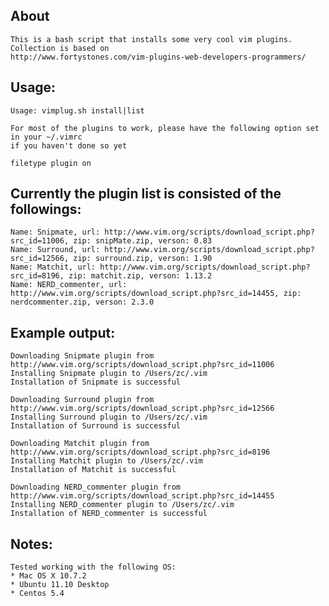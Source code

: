 ## About
	This is a bash script that installs some very cool vim plugins.  Collection is based on
	http://www.fortystones.com/vim-plugins-web-developers-programmers/

## Usage:
	Usage: vimplug.sh install|list

	For most of the plugins to work, please have the following option set in your ~/.vimrc
	if you haven't done so yet

	filetype plugin on

## Currently the plugin list is consisted of the followings:
	Name: Snipmate, url: http://www.vim.org/scripts/download_script.php?src_id=11006, zip: snipMate.zip, verson: 0.83
	Name: Surround, url: http://www.vim.org/scripts/download_script.php?src_id=12566, zip: surround.zip, verson: 1.90
	Name: Matchit, url: http://www.vim.org/scripts/download_script.php?src_id=8196, zip: matchit.zip, verson: 1.13.2
	Name: NERD_commenter, url: http://www.vim.org/scripts/download_script.php?src_id=14455, zip: nerdcommenter.zip, verson: 2.3.0

## Example output:
	Downloading Snipmate plugin from http://www.vim.org/scripts/download_script.php?src_id=11006
	Installing Snipmate plugin to /Users/zc/.vim
	Installation of Snipmate is successful

	Downloading Surround plugin from http://www.vim.org/scripts/download_script.php?src_id=12566
	Installing Surround plugin to /Users/zc/.vim
	Installation of Surround is successful

	Downloading Matchit plugin from http://www.vim.org/scripts/download_script.php?src_id=8196
	Installing Matchit plugin to /Users/zc/.vim
	Installation of Matchit is successful

	Downloading NERD_commenter plugin from http://www.vim.org/scripts/download_script.php?src_id=14455
	Installing NERD_commenter plugin to /Users/zc/.vim
	Installation of NERD_commenter is successful

## Notes:
	Tested working with the following OS:
	* Mac OS X 10.7.2
	* Ubuntu 11.10 Desktop
	* Centos 5.4
